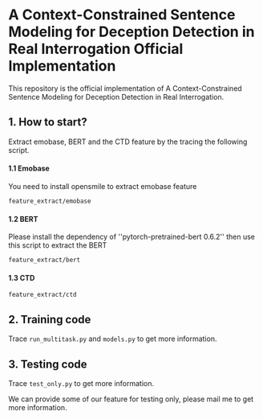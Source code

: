 # A Context-Constrained Sentence Modeling for Deception Detection in Real Interrogation Official Implementation

This repository is the official implementation of A Context-Constrained Sentence Modeling for Deception Detection in Real Interrogation. 

## 1. How to start?
Extract emobase, BERT and the CTD feature by the tracing the following script.


#### 1.1 Emobase
You need to install opensmile to extract emobase feature
```
feature_extract/emobase
```

#### 1.2 BERT
Please install the dependency of ''pytorch-pretrained-bert 0.6.2'' then use this script to extract the BERT
```
feature_extract/bert
```

#### 1.3 CTD
```
feature_extract/ctd
```

## 2. Training code
Trace ``run_multitask.py`` and ``models.py`` to get more information.


## 3. Testing code
Trace ``test_only.py`` to get more information.

We can provide some of our feature for testing only, please mail me to get more information.